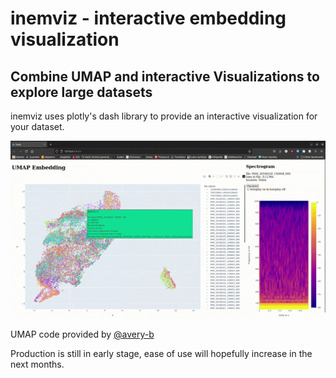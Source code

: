 # **inemviz** - **in**teractive **em**bedding **vi**suali**z**ation

## Combine UMAP and interactive Visualizations to explore large datasets

inemviz uses plotly's dash library to provide an interactive visualization for your dataset.

<!-- ![example of visualization](docs/imgs/example.png) -->
![example of visualization](docs/imgs/example.gif)

UMAP code provided by [@avery-b](https://github.com/avery-b)

Production is still in early stage, ease of use will hopefully increase in the next months.